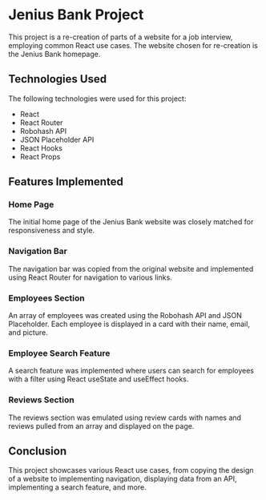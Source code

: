 # Jenius Bank Project

This project is a re-creation of parts of a website for a job interview, employing common React use cases. The website chosen for re-creation is the Jenius Bank homepage.

## Technologies Used

The following technologies were used for this project:

- React
- React Router
- Robohash API
- JSON Placeholder API
- React Hooks
- React Props

## Features Implemented

### Home Page

The initial home page of the Jenius Bank website was closely matched for responsiveness and style.

### Navigation Bar

The navigation bar was copied from the original website and implemented using React Router for navigation to various links.

### Employees Section

An array of employees was created using the Robohash API and JSON Placeholder. Each employee is displayed in a card with their name, email, and picture.

### Employee Search Feature

A search feature was implemented where users can search for employees with a filter using React useState and useEffect hooks.

### Reviews Section

The reviews section was emulated using review cards with names and reviews pulled from an array and displayed on the page.

## Conclusion

This project showcases various React use cases, from copying the design of a website to implementing navigation, displaying data from an API, implementing a search feature, and more. 
